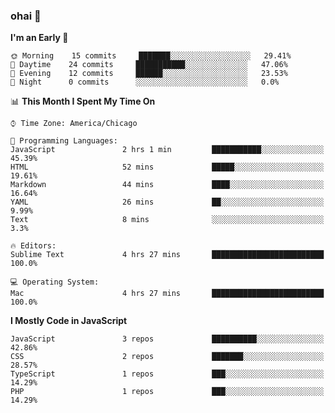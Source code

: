 ### ohai 👋

<!--START_SECTION:waka-->
**I'm an Early 🐤** 

```text
🌞 Morning    15 commits     ███████░░░░░░░░░░░░░░░░░░   29.41% 
🌆 Daytime    24 commits     ███████████░░░░░░░░░░░░░░   47.06% 
🌃 Evening    12 commits     ██████░░░░░░░░░░░░░░░░░░░   23.53% 
🌙 Night      0 commits      ░░░░░░░░░░░░░░░░░░░░░░░░░   0.0%

```


📊 **This Month I Spent My Time On** 

```text
⌚︎ Time Zone: America/Chicago

💬 Programming Languages: 
JavaScript               2 hrs 1 min         ███████████░░░░░░░░░░░░░░   45.39% 
HTML                     52 mins             █████░░░░░░░░░░░░░░░░░░░░   19.61% 
Markdown                 44 mins             ████░░░░░░░░░░░░░░░░░░░░░   16.64% 
YAML                     26 mins             ██░░░░░░░░░░░░░░░░░░░░░░░   9.99% 
Text                     8 mins              ░░░░░░░░░░░░░░░░░░░░░░░░░   3.3%

🔥 Editors: 
Sublime Text             4 hrs 27 mins       █████████████████████████   100.0%

💻 Operating System: 
Mac                      4 hrs 27 mins       █████████████████████████   100.0%

```

**I Mostly Code in JavaScript** 

```text
JavaScript               3 repos             ██████████░░░░░░░░░░░░░░░   42.86% 
CSS                      2 repos             ███████░░░░░░░░░░░░░░░░░░   28.57% 
TypeScript               1 repos             ███░░░░░░░░░░░░░░░░░░░░░░   14.29% 
PHP                      1 repos             ███░░░░░░░░░░░░░░░░░░░░░░   14.29%

```



<!--END_SECTION:waka-->

<!--
**deepfriedfilth/deepfriedfilth** is a ✨ _special_ ✨ repository because its `README.md` (this file) appears on your GitHub profile.

Here are some ideas to get you started:

- 🔭 I’m currently working on ...
- 🌱 I’m currently learning ...
- 👯 I’m looking to collaborate on ...
- 🤔 I’m looking for help with ...
- 💬 Ask me about ...
- 📫 How to reach me: ...
- 😄 Pronouns: ...
- ⚡ Fun fact: ...
-->
